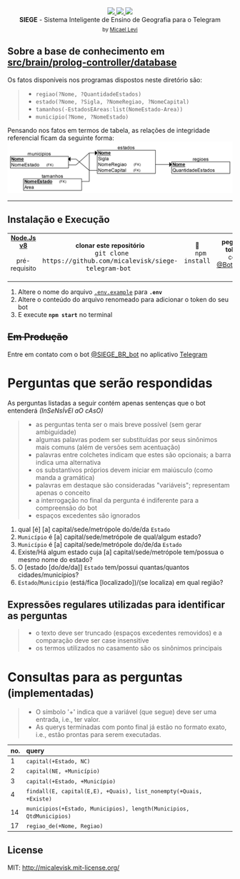 <div align="center">
  <a href="https://telegram.me/SIEGE_BR_bot">
    <img src="https://img.shields.io/badge/%F0%9F%92%AC%20Telegram-SIEGE__BR__bot-blue.svg?style=flat-square" />
  </a>
  <a href="https://waffle.io/micalevisk/siege-telegram-bot">
    <img src="https://badge.waffle.io/micalevisk/siege-telegram-bot.png?columns=all&style=flat-square" />
  </a>
  <a href="https://heroku.com">
    <img src="http://heroku-badge.herokuapp.com/?app=siege-telegram-bot&style=flat" />
  </a>
  <div><b>SIEGE</b> - Sistema Inteligente de Ensino de Geografia para o Telegram</div>
  <sub>
    by
    <a href="https://github.com/micalevisk">Micael Levi</a>
  </sub>
</div>


## Sobre a base de conhecimento em [src/brain/prolog-controller/database](src/brain/prolog-controller/database)

Os fatos disponíveis nos programas dispostos neste diretório são:
> - `regiao(?Nome, ?QuantidadeEstados)`
> - `estado(?Nome, ?Sigla, ?NomeRegiao, ?NomeCapital)`
> - `tamanhos(-EstadosEAreas:list(NomeEstado-Area))`
> - `municipio(?Nome, ?NomeEstado)`

Pensando nos fatos em termos de tabela, as relações de integridade referencial ficam da seguinte forma:
<img alt="diagrama RIR" src="src/brain/prolog-controller/database/images/diagrama-integridade-referencial.png" width="780">


-------------

## Instalação e Execução
<div align="center">
  <table align="center">
    <tr align="center">
      <td align="center">
        <b>
          <a href="https://nodejs.org">
            Node.Js v8
          </a>
        </b>
        <div>
           &nbsp; &nbsp; &nbsp; &nbsp; pré-requisito &nbsp; &nbsp; &nbsp; &nbsp;
        </div>
      </td>
      <td align="center">
        <b>clonar este repositório</b>
        <div>
          &nbsp; <kbd>git clone https://github.com/micalevisk/siege-telegram-bot</kbd> &nbsp;
        </div>
      </td>
      <td align="center">
        <b>🙏</b>
        <div>
          &nbsp; &nbsp; <kbd>npm install</kbd> &nbsp; &nbsp;
        </div>
      </td>
      <td align="center">
        <b>pegue o token</b>
        <div>
          &nbsp; &nbsp; com o <a href="http://t.me/BotFather">@BotFather</a> &nbsp; &nbsp;
        </div>
      </td>
    </tr>
  </table>
</div>

1. Altere o nome do arquivo [`.env.example`](.env.example) para **`.env`**
3. Altere o conteúdo do arquivo renomeado para adicionar o token do seu bot
2. E execute **`npm start`** no terminal

## ~~Em Produção~~
Entre em contato com o bot [@SIEGE_BR_bot](http://t.me/SIEGE_BR_bot) no aplicativo [Telegram](https://telegram.org)

# Perguntas que serão respondidas
As perguntas listadas a seguir contém apenas sentenças que o bot entenderá _(InSeNsÍvEl aO cAsO)_
> - as perguntas tenta ser o mais breve possível (sem gerar ambiguidade)
> - algumas palavras podem ser substituídas por seus sinônimos mais comuns (além de versões sem acentuação)
> - palavras entre colchetes indicam que estes são opcionais; a barra indica uma alternativa
> - os substantivos próprios devem iniciar em maiúsculo (como manda a gramática)
> - palavras em destaque são consideradas "variáveis"; representam apenas o conceito
> - a interrogação no final da pergunta é indiferente para a compreensão do bot
> - espaços excedentes são ignorados

<!-- ORDEM MANTIDA PELO RIVESCRIPT COM PADRÕES MAIS ESPECÍCIOS PRIMEIRO -->
1. qual [é] [a] capital/sede/metrópole do/de/da `Estado`
2. `Município` é [a] capital/sede/metrópole de qual/algum estado?
3. `Município` é [a] capital/sede/metrópole do/de/da `Estado`
4. Existe/Há algum estado cuja [a] capital/sede/metrópole tem/possua o mesmo nome do estado?
14. O [estado [do/de/da]] `Estado` tem/possui quantas/quantos cidades/municípios?
17. `Estado`/`Município` (está/fica [localizado])/(se localiza) em qual região?

<!--§
### *Capitais dos Estados Brasileiros*
~1. Qual [a] capital do/de/da `Estado`?
~2. Qual [a] capital do Brasil?
~3. [A] cidade/município [do/de] `Municipio` é capital do/de/da `Estado`?
~4. Existe/Há algum estado cuja [a] capital tem/possui o mesmo nome do estado?
5. `Municipio` é a/o capital de qual estado?
6. `Municipio` é a/o capital de algum estado?
7. `Municipio` é a/o capital do/de/da `Estado`?

### *Estados e Regiões*
8.  Qual [é] [o] estado [que] tem/possui mais cidades/municípios?
9.  Qual [é] [o] estado [que] tem/possui menos cidades/municípios?
10. Quais estados [brasileiros] estão no/na [região] `Regiao`?
11. Quais [são] [as] regiões [que] possuem até `Numero` estados?
12. Quantos estados [o] Brasil tem/possui?
13. Quantos estados a/o [região] `Regiao` delimita?
~14. Quantas/Quantos cidades/municípios o estado [do/de/da] `Estado` tem/possui?
15. [A/O cidade/município do/de] `Municipio` está/fica em qual estado?
16. [A/O estado/cidade/município do/de/da] `Estado`/`Municipio` está/fica na região `Regiao`?
~17. [A/O estado do/de/da] `Estado`/`Municipio` está/fica em qual região?

### *Tamanho Territorial (estados)*
18. Qual [é] [o] tamanho territorial do/de/da `Estado`?
19. Qual estado tem/possui [o] menor tamanho [territorial]?
20. Qual estado tem/possui [o] maior tamanho [territorial]?
21. Qual [é] [o] tamanho territorial do Brasil?
22. Quais [são] os estados de maior e menor tamanho [territorial]?
-->

<!--
### *Contingente Populacional* **(sem dados)**
24. Qual é a população do/de `Estado`?
25. Qual é a população da região `Regiao`?
26. Qual é o estado com maior população?
27. Qual é o estado com menor população?
28. Qual é a população do `Municipio`?
29. Existem estados com população inferior a `Numero` habitantes?
-->

<!--
### *Limites e Fronteiras dos Estados Brasileiros* **(sem dados)**
30. Que estados fazem fronteira com o estado `Estado`?
31. Qual é o estado que faz fronteira com mais estados?
32. Qual é o estado que faz fronteira com menos estados?
33. Quais são os estados que são banhados pelo mar?
34. Quais são as capitais brasileiras que ficam em ilhas?
35. Existe algum estado que faz fronteira com apenas um estado?
36. Descreva um caminho rodoviário entre o estado do/de `Estado1` e `Estado2`, sem sair das fronteiras do Brasil.
-->

<!--§
### *Extras*
36. O que [o/a] `Estado`/`Municipio`/`Regiao` é para o Brasil?
37. Qual [é] a bandeira do/de/da `Estado`/Brasil?
-->

## Expressões regulares utilizadas para identificar as perguntas
> - o texto deve ser truncado (espaços excedentes removidos) e a comparação deve ser case insensitive
> - os termos utilizados no casamento são os sinônimos principais

<!--§
| no. | regex |
|:----|:------|
| 1   | `^(?:qual) .*\bcapital\b.+d[oea] (.+)`
| 2   | `^(?:qual) .*\b(capital)\b.+do (brasil)\b.+`
| 3   | `^.*\bmunicípio (?:d[oe] )?(.+) é capital d[oea] (.+)`
| 4   | `^(existe) .*algum estado cuja .*\bcapital .+ mesmo nome .*\bd[oe] .+`
| 5   | `(.+) é (?:[ao] .*)?capital de qual estado\b.+`
| 6   | `(.+) é (?:[ao] .*)?capital de algum estado\b.+`
| 7   | `(.+) é (?:[ao] .*)?capital d[oea] (.+)`
| 8   | `^(?:qual) .*\b(estado) .+ (mais) (municípios)\b.+`
| 9   | `^(?:qual) .*\b(estado) .+ (menos) (municípios)\b.+`
| 10  | `^(?:quais) estados .*\bestão (.+)`
| 11  | `^(?:quais) .*\bregiões .*\bpossuem .*\baté (\d+) estados\b.+`
| 12  | `^(?:quantos) (estados) .*\b(brasil) (tem)\b.+`
| 13  | `^(?:quantos) estados .*\b(?:região)? (.+) delimita\b.+`
| 14  | `^(?:quant[oa]s) municípios [oa]? (?:estado )?(.+) tem\b.+`
| 15  | `^(.+) fica .+ qual estado\b.+`
| 16  | `^(.+) fica .*\bna região (.+)`
| 17  | `^(.+) fica .+ qual região\b.+`
| 18  | `^(?:qual) .*\btamanho territorial d[oea] estado (.+)`
| 19  | `^(?:qual) estado .+ menor tamanho\b.+`
| 20  | `^(?:qual) estado .+ maior tamanho\b.+`
| 21  | `^(?:qual) .*\btamanho territorial do brasil\b.+`
| 22  | `^(?:quais) .+ (estados) .+ (maior) e (menor) (tamanho)\b.+`
| 36  | `^(?:o que) (.+) é para .*\bbrasil\b.+`
| 37  | `^(?:qual) .+ bandeira d[oea] (.+)`
-->

# Consultas para as perguntas <small>(implementadas)</small>
> - O símbolo '+' indica que a variável (que segue) deve ser uma entrada, i.e., ter valor.
> - As querys terminadas com ponto final já estão no formato exato, i.e., estão prontas para serem executadas.

| no. | query |
|:----|:------|
| 1   | `capital(+Estado, NC)`
| 2   | `capital(NE, +Município)`
| 3   | `capital(+Estado, +Município)`
| 4   | `findall(E, capital(E,E), +Quais), list_nonempty(+Quais, +Existe)`
| 14  | `municipios(+Estado, Municipios), length(Municipios, QtdMunicipios)`
| 17  | `regiao_de(+Nome, Regiao)`


<!--§
| no. | query | saída |
|:----|:------|------:|
| 1   | `capital(+Estado, NomeCapital)`                                             | __NomeCapital__                  |
| 2   | `capital(brasil, Capital).`                                                 | __Capital__                      |
| 3   | `capital(+Estado, +Municipio)`                                              | _boolean_                        |
| 4   | `findall(E, capital(E,E), Quais), list_nonempty(Quais, Existe).`            | __Existe__                       |
| 5   | `capital(NomeEstado, +Municipio)`                                           | __NomeEstado__                   |
| 6   | `capital(Estado, +Municipio)`                                               | __Estado__                       |
| 7   | `capital(+Estado, +Municipio)`                                              | _boolean_                        |
| 8   | `estados_municipios(_, E), first(E, Estado-QtdMunicipios).`                 | __Estado__, __QtdMunicipios__    |
| 9   | `estados_municipios(_, E), last(E, Estado-QtdMunicipios).`                  | __Estado__, __QtdMunicipios__    |
| 10  | `findall(E, estado(E,_,+Regiao,_), ListaEstados)`                           | __ListaEstados__                 |
| 11  | `findall(R, (regiao(R, Q), Q =< +Numero), ListaRegioes)`                    | __ListaRegioes__                 |
| 12  | `findall(QtdEstados, regiao(_, QtdEstados), L), sum_list(L, QtdEstados).`   | __QtdEstados__                   |
| 13  | `regiao(+Regiao, QtdEstados)`                                               | __QtdEstados__                   |
| 14  | `municipios(+Estado, Municipios), length(Municipios, QtdMunicipios)`        | __QtdMunicipios__                |
| 15  | `municipio(+Municipio, Estado)`                                             | __Estado__                       |
| 16  | `regiao_de(+Nome, +Regiao)`                                                 | _boolean_                        |
| 17  | `regiao_de(+Nome, Regiao)`                                                  | __Regiao__                       |
| 18  | `tamanho(+Estado, Tamanho)`                                                 | __Tamanho__                      |
| 19  | `menor_area(MenorArea, MenorEstado).`                                       | __MenorEstado__                  |
| 20  | `maior_area(MaiorArea, MaiorEstado).`                                       | __MaiorEstado__                  |
| 21  | `tamanho(brasil, TamanhoTotal).`                                            | __TamanhoTotal__                 |
| 22  | `maior_area(MaiorArea, MaiorEstado), menor_area(MenorArea, MenorEstado).`   | __MaiorEstado__, __MenorEstado__ |
| 36  | `relacao(+Nome, Relacao)`                                                   | __Relacao__                      |
-->


## License
MIT: http://micalevisk.mit-license.org/

